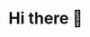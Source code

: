 # Hi there 👋


<!-- I am a undergrad, pursuing Btech in Electronics and Communication Engineering. I make elegantly professional 🌍 web apps. You can find my resume in my Portfolio. I'm working on web development projects on GitHub for everybody to use which you can find here! -->


<!-- **vivekpatel17/vivekpatel17** is a ✨ _special_ ✨ repository because its `README.md` (this file) appears on your GitHub profile.

Here are some ideas to get you started: -->

<!-- - 🔭 I’m currently working on ... -->
<!-- - 🌱 I’m currently learning DSA and Backend -->
<!-- - 👯 I’m looking to collaborate on Fullstack -->
<!-- - 🤔 I’m looking for help with ... -->
<!-- - 💬 Ask me about ... -->
<!-- - 📫 How to reach me: ... -->
<!-- - 😄 Pronouns: ... -->
<!-- - ⚡ Fun fact: I like watching anime and playing badminton🏸. -->

